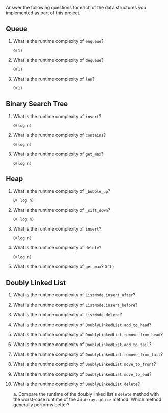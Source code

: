 Answer the following questions for each of the data structures you implemented as part of this project.

## Queue

1. What is the runtime complexity of `enqueue`?
    
    `O(1)`

2. What is the runtime complexity of `dequeue`?

    `O(1)`

3. What is the runtime complexity of `len`?
    
    `O(1)`

## Binary Search Tree

1. What is the runtime complexity of `insert`? 

    `O(log n)`

2. What is the runtime complexity of `contains`?

    `O(log n)`



3. What is the runtime complexity of `get_max`? 

    `O(log n)`

## Heap

1. What is the runtime complexity of `_bubble_up`?

    `O( log n)`

2. What is the runtime complexity of `_sift_down`?

    `O( log n)`

3. What is the runtime complexity of `insert`?

    `O(log n)`

4. What is the runtime complexity of `delete`?

    `O(log n)`

5. What is the runtime complexity of `get_max`?
    `O(1)`

## Doubly Linked List

1. What is the runtime complexity of `ListNode.insert_after`?

2. What is the runtime complexity of `ListNode.insert_before`?

3. What is the runtime complexity of `ListNode.delete`?

4. What is the runtime complexity of `DoublyLinkedList.add_to_head`?

5. What is the runtime complexity of `DoublyLinkedList.remove_from_head`?

6. What is the runtime complexity of `DoublyLinkedList.add_to_tail`?

7. What is the runtime complexity of `DoublyLinkedList.remove_from_tail`?

8. What is the runtime complexity of `DoublyLinkedList.move_to_front`?

9. What is the runtime complexity of `DoublyLinkedList.move_to_end`?

10. What is the runtime complexity of `DoublyLinkedList.delete`?

    a. Compare the runtime of the doubly linked list's `delete` method with the worst-case runtime of the JS `Array.splice` method. Which method generally performs better?